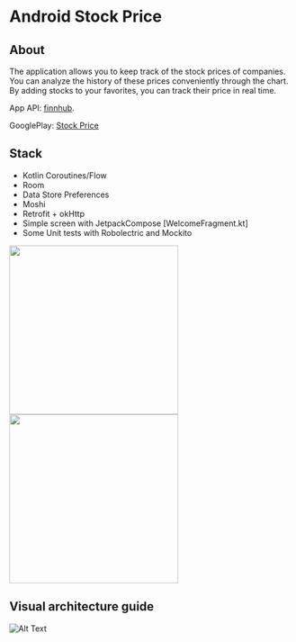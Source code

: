 # Android Stock Price

## About
The application allows you to keep track of the stock prices of companies. You can analyze the history of these prices conveniently through the chart. By adding stocks to your favorites, you can track their price in real time.

App API: [finnhub](https://finnhub.io/). 

GooglePlay: [Stock Price](https://play.google.com/store/apps/details?id=com.ferelin.stockprice)


## Stack
- Kotlin Coroutines/Flow
- Room
- Data Store Preferences
- Moshi
- Retrofit + okHttp
- Simple screen with JetpackCompose [WelcomeFragment.kt]
- Some Unit tests with Robolectric and Mockito


<p float="middle">
<img src="https://user-images.githubusercontent.com/68856530/117579860-96e90480-b0fd-11eb-8315-695e2adcfae6.gif" height="300"/>
<img src="https://user-images.githubusercontent.com/68856530/117579862-98b2c800-b0fd-11eb-9edb-ca65c7b4b2f3.gif" height="300"/>
</p>


## Visual architecture guide
![Alt Text](https://user-images.githubusercontent.com/68856530/112752494-0be3fd00-8fdc-11eb-8c54-d0c3412e44e7.png)
